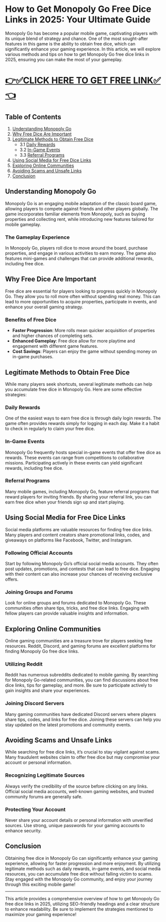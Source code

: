 # How to Get Monopoly Go Free Dice Links in 2025: Your Ultimate Guide

Monopoly Go has become a popular mobile game, captivating players with its unique blend of strategy and chance. One of the most sought-after features in this game is the ability to obtain free dice, which can significantly enhance your gaming experience. In this article, we will explore various methods and tips on how to get Monopoly Go free dice links in 2025, ensuring you can make the most of your gameplay. 

# [👉✅CLICK HERE TO GET FREE LINK✅👈](https://todaylink.site/Monopoly/)

## Table of Contents

1. [Understanding Monopoly Go](#understanding-monopoly-go)
2. [Why Free Dice Are Important](#why-free-dice-are-important)
3. [Legitimate Methods to Obtain Free Dice](#legitimate-methods-to-obtain-free-dice)
   - 3.1 [Daily Rewards](#daily-rewards)
   - 3.2 [In-Game Events](#in-game-events)
   - 3.3 [Referral Programs](#referral-programs)
4. [Using Social Media for Free Dice Links](#using-social-media-for-free-dice-links)
5. [Exploring Online Communities](#exploring-online-communities)
6. [Avoiding Scams and Unsafe Links](#avoiding-scams-and-unsafe-links)
7. [Conclusion](#conclusion)

## Understanding Monopoly Go

Monopoly Go is an engaging mobile adaptation of the classic board game, allowing players to compete against friends and other players globally. The game incorporates familiar elements from Monopoly, such as buying properties and collecting rent, while introducing new features tailored for mobile gameplay.

### The Gameplay Experience

In Monopoly Go, players roll dice to move around the board, purchase properties, and engage in various activities to earn money. The game also features mini-games and challenges that can provide additional rewards, including free dice.

## Why Free Dice Are Important

Free dice are essential for players looking to progress quickly in Monopoly Go. They allow you to roll more often without spending real money. This can lead to more opportunities to acquire properties, participate in events, and enhance your overall gaming strategy.

### Benefits of Free Dice

- **Faster Progression**: More rolls mean quicker acquisition of properties and higher chances of completing sets.
- **Enhanced Gameplay**: Free dice allow for more playtime and engagement with different game features.
- **Cost Savings**: Players can enjoy the game without spending money on in-game purchases.

## Legitimate Methods to Obtain Free Dice

While many players seek shortcuts, several legitimate methods can help you accumulate free dice in Monopoly Go. Here are some effective strategies:

### Daily Rewards

One of the easiest ways to earn free dice is through daily login rewards. The game often provides rewards simply for logging in each day. Make it a habit to check in regularly to claim your free dice.

### In-Game Events

Monopoly Go frequently hosts special in-game events that offer free dice as rewards. These events can range from competitions to collaborative missions. Participating actively in these events can yield significant rewards, including free dice.

### Referral Programs

Many mobile games, including Monopoly Go, feature referral programs that reward players for inviting friends. By sharing your referral link, you can earn free dice when your friends sign up and start playing.

## Using Social Media for Free Dice Links

Social media platforms are valuable resources for finding free dice links. Many players and content creators share promotional links, codes, and giveaways on platforms like Facebook, Twitter, and Instagram.

### Following Official Accounts

Start by following Monopoly Go’s official social media accounts. They often post updates, promotions, and contests that can lead to free dice. Engaging with their content can also increase your chances of receiving exclusive offers.

### Joining Groups and Forums

Look for online groups and forums dedicated to Monopoly Go. These communities often share tips, tricks, and free dice links. Engaging with fellow players can provide valuable insights and information.

## Exploring Online Communities

Online gaming communities are a treasure trove for players seeking free resources. Reddit, Discord, and gaming forums are excellent platforms for finding Monopoly Go free dice links.

### Utilizing Reddit

Reddit has numerous subreddits dedicated to mobile gaming. By searching for Monopoly Go-related communities, you can find discussions about free dice links, tips for gameplay, and more. Be sure to participate actively to gain insights and share your experiences.

### Joining Discord Servers

Many gaming communities have dedicated Discord servers where players share tips, codes, and links for free dice. Joining these servers can help you stay updated on the latest promotions and community events.

## Avoiding Scams and Unsafe Links

While searching for free dice links, it’s crucial to stay vigilant against scams. Many fraudulent websites claim to offer free dice but may compromise your account or personal information.

### Recognizing Legitimate Sources

Always verify the credibility of the source before clicking on any links. Official social media accounts, well-known gaming websites, and trusted community forums are generally safe.

### Protecting Your Account

Never share your account details or personal information with unverified sources. Use strong, unique passwords for your gaming accounts to enhance security.

## Conclusion

Obtaining free dice in Monopoly Go can significantly enhance your gaming experience, allowing for faster progression and more enjoyment. By utilizing legitimate methods such as daily rewards, in-game events, and social media resources, you can accumulate free dice without falling victim to scams. Stay engaged with the Monopoly Go community, and enjoy your journey through this exciting mobile game!

---

This article provides a comprehensive overview of how to get Monopoly Go free dice links in 2025, utilizing SEO-friendly headings and a clear structure to enhance readability. Be sure to implement the strategies mentioned to maximize your gaming experience!
